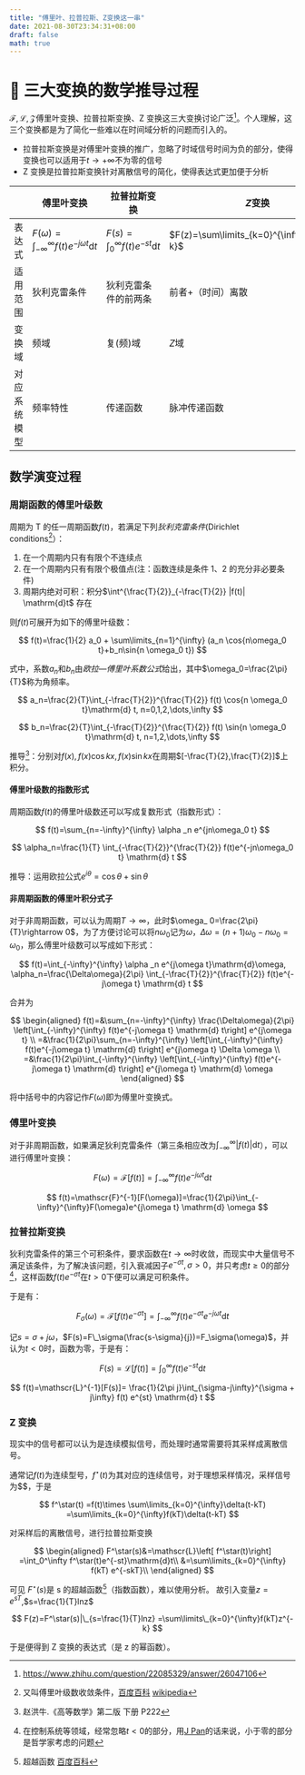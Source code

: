 ```yaml
---
title: "傅里叶、拉普拉斯、Z变换这一串"
date: 2021-08-30T23:34:31+08:00
draft: false
math: true
---
```


# 📶 三大变换的数学推导过程

$\mathscr{F,L,Z}$傅里叶变换、拉普拉斯变换、Z 变换这三大变换讨论广泛[^zhihu]。个人理解，这三个变换都是为了简化一些难以在时间域分析的问题而引入的。

- 拉普拉斯变换是对傅里叶变换的推广，忽略了时域信号时间为负的部分，使得变换也可以适用于$t\rightarrow +\infty$不为零的信号
- Z 变换是拉普拉斯变换针对离散信号的简化，使得表达式更加便于分析

|              | 傅里叶变换                                                        | 拉普拉斯变换                                | $Z$变换                                      |
| ------------ | ----------------------------------------------------------------- | ------------------------------------------- | -------------------------------------------- |
| 表达式       | $F(\omega)=\int_{-\infty}^{\infty}f(t)e^{-j\omega t}\mathrm{d} t$ | $F(s)=\int_0^\infty f(t)e^{-st}\mathrm{d}t$ | $F(z)=\sum\limits_{k=0}^{\infty}f(kT)z^{-k}$ |
| 适用范围     | 狄利克雷条件                                                      | 狄利克雷条件的前两条                        | 前者+（时间）离散                            |
| 变换域       | 频域                                                              | 复(频)域                                    | $Z$域                                        |
| 对应系统模型 | 频率特性                                                          | 传递函数                                    | 脉冲传递函数                                 |

[^zhihu]: https://www.zhihu.com/question/22085329/answer/26047106

## 数学演变过程

### 周期函数的傅里叶级数

周期为 T 的任一周期函数$f(t)$，若满足下列*狄利克雷条件*(Dirichlet conditions[^dirichlet-conditions]）：

1. 在一个周期内只有有限个不连续点
2. 在一个周期内只有有限个极值点(注：函数连续是条件 1、2 的充分非必要条件)
3. 周期内绝对可积：积分$\int^{\frac{T}{2}}_{-\frac{T}{2}} |f(t)| \mathrm{d}t$ 存在

则$f(t)$可展开为如下的傅里叶级数：

$$
f(t)=\frac{1}{2} a_0 + \sum\limits_{n=1}^{\infty} (a_n \cos{n\omega_0 t}+b_n\sin{n \omega_0 t})
$$

[^dirichlet-conditions]: 又叫傅里叶级数收敛条件，[百度百科](https://baike.baidu.com/item/狄利克雷条件/3807787) [wikipedia](https://en.wikipedia.org/wiki/Dirichlet_conditions)

式中，系数$a_n$和$b_n$由*欧拉—傅里叶系数公式*给出，其中$\omega_0=\frac{2\pi}{T}$称为角频率。

$$
a_n=\frac{2}{T}\int_{-\frac{T}{2}}^{\frac{T}{2}} f(t) \cos{n \omega_0 t}\mathrm{d} t,
n=0,1,2,\dots,\infty
$$

$$
b_n=\frac{2}{T}\int_{-\frac{T}{2}}^{\frac{T}{2}} f(t) \sin{n \omega_0 t}\mathrm{d} t,
n=1,2,\dots,\infty
$$

推导[^p222]：分别对$f(x),f(x)\cos kx, f(x)\sin kx$在周期$[-\frac{T}{2},\frac{T}{2}]$上积分。

[^p222]: 赵洪牛.《高等数学》第二版 下册 P222

#### 傅里叶级数的指数形式

周期函数$f(t)$的傅里叶级数还可以写成复数形式（指数形式）：

$$
f(t)=\sum_{n=-\infty}^{\infty} \alpha _n e^{jn\omega_0 t}
$$

$$
\alpha_n=\frac{1}{T} \int_{-\frac{T}{2}}^{\frac{T}{2}}
f(t)e^{-jn\omega_0 t} \mathrm{d} t
$$

推导：运用欧拉公式$e^{i\theta}=\cos\theta + \sin \theta$

#### 非周期函数的傅里叶积分式子

对于非周期函数，可以认为周期$T\rightarrow \infty$，此时$\omega_ 0=\frac{2\pi}{T}\rightarrow 0$，为了方便讨论可以将$n\omega_0$记为$\omega$，$\Delta \omega=(n+1)\omega_0-n\omega_0=\omega_0$，那么傅里叶级数可以写成如下形式：

$$
f(t)=\int_{-\infty}^{\infty} \alpha _n e^{j\omega t}\mathrm{d}\omega,
\alpha_n=\frac{\Delta\omega}{2\pi} \int_{-\frac{T}{2}}^{\frac{T}{2}}
f(t)e^{-j\omega t} \mathrm{d} t
$$

合并为

$$
\begin{aligned}
f(t)=&\sum_{n=-\infty}^{\infty} \frac{\Delta\omega}{2\pi} \left[\int_{-\infty}^{\infty}
f(t)e^{-j\omega t} \mathrm{d} t\right] e^{j\omega t}
\\
=&\frac{1}{2\pi}\sum_{n=-\infty}^{\infty} \left[\int_{-\infty}^{\infty}
f(t)e^{-j\omega t} \mathrm{d} t\right] e^{j\omega t} \Delta \omega
\\
=&\frac{1}{2\pi}\int_{-\infty}^{\infty} \left[\int_{-\infty}^{\infty}
f(t)e^{-j\omega t} \mathrm{d} t\right] e^{j\omega t} \mathrm{d} \omega
\end{aligned}
$$

将中括号中的内容记作$F(\omega)$即为傅里叶变换式。

### 傅里叶变换

对于非周期函数，如果满足狄利克雷条件（第三条相应改为$\int^{\infty}_{-\infty} |f(t)| \mathrm{d}t$），可以进行傅里叶变换：

$$
F(\omega)=\mathscr{F}[f(t)]=\int_{-\infty}^{\infty}f(t)e^{-j\omega t}\mathrm{d} t
$$

$$
f(t)=\mathscr{F}^{-1}[F(\omega)]=\frac{1}{2\pi}\int_{-\infty}^{\infty}F(\omega)e^{j\omega t} \mathrm{d} \omega
$$

### 拉普拉斯变换

狄利克雷条件的第三个可积条件，要求函数在$t\rightarrow \infty$时收敛，而现实中大量信号不满足该条件，为了解决该问题，引入衰减因子$e^{-\sigma t},\sigma>0$，并只考虑$t\ge 0$的部分[^ignore-past]，这样函数$f(t)e^{-\sigma t}$在$t > 0$下便可以满足可积条件。

于是有：

$$
F_\sigma(\omega)
=\mathscr{F}[f(t)e^{-\sigma t}]
=\int_{-\infty}^{\infty}f(t)e^{-\sigma t}e^{-j\omega t}\mathrm{d} t
$$

记$s=\sigma+j\omega$，$F(s)=F\_\sigma(\frac{s-\sigma}{j})=F_\sigma(\omega)$，并认为$t<0$时，函数为零，于是有：

$$
F(s)=\mathscr{L}[f(t)]=\int_0^\infty f(t)e^{-st}\mathrm{d}t
$$

$$
f(t)=\mathscr{L}^{-1}[F(s)]=
\frac{1}{2\pi j}\int_{\sigma-j\infty}^{\sigma + j\infty} f(t) e^{st} \mathrm{d} t
$$

[^ignore-past]: 在控制系统等领域，经常忽略$t<0$的部分，用[J Pan](https://www.zhihu.com/people/galieluo)的话来说，小于零的部分是哲学家考虑的问题

### Z 变换

现实中的信号都可以认为是连续模拟信号，而处理时通常需要将其采样成离散信号。

通常记$f(t)$为连续型号，$f^\star(t)$为其对应的连续信号，对于理想采样情况，采样信号为$$，于是

$$
f^\star(t)
=f(t)\times \sum\limits_{k=0}^{\infty}\delta(t-kT)
=\sum\limits_{k=0}^{\infty}f(kT)\delta(t-kT)
$$

对采样后的离散信号，进行拉普拉斯变换

$$
\begin{aligned}
F^\star(s)&=\mathscr{L}\left[ f^\star(t)\right]
=\int_0^\infty f^\star(t)e^{-st}\mathrm{d}t\\
&=\sum\limits_{k=0}^{\infty} f(kT) e^{-skT}\\
\end{aligned}
$$

可见 $F^\star(s)$是 s 的超越函数[^transcendental-functions]（指数函数），难以使用分析。
故引入变量$z=e^{sT}$,$s=\frac{1}{T}lnz$

$$
F(z)=F^\star(s)|\_{s=\frac{1}{T}lnz}
=\sum\limits\_{k=0}^{\infty}f(kT)z^{-k}
$$

于是便得到 Z 变换的表达式（是 z 的幂函数）。

[^transcendental-functions]: 超越函数 [百度百科](https://baike.baidu.com/item/%E8%B6%85%E8%B6%8A%E5%87%BD%E6%95%B0/3365811)
